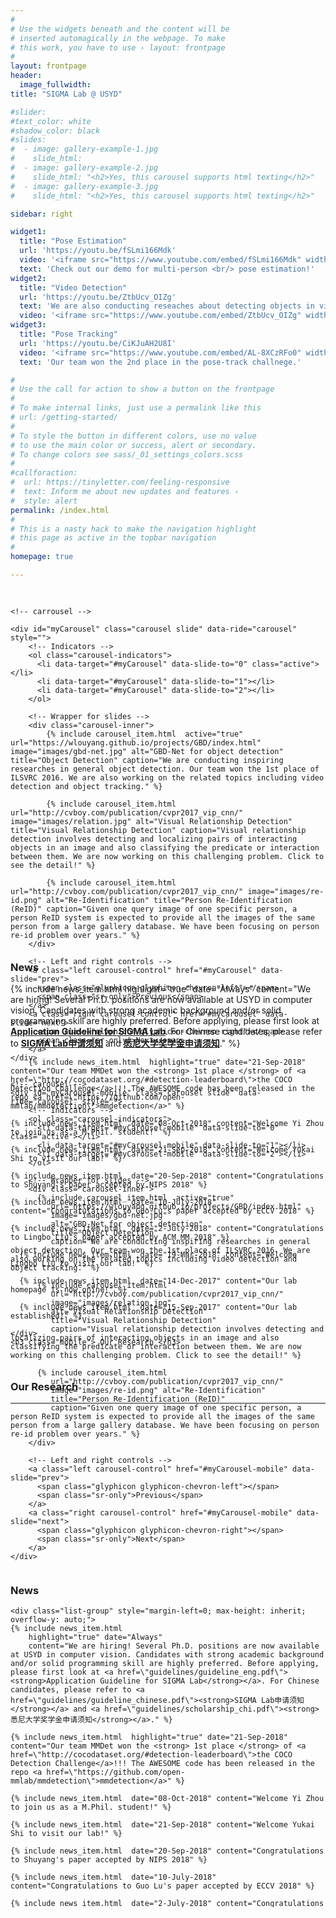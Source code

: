 ```yaml
---
#
# Use the widgets beneath and the content will be
# inserted automagically in the webpage. To make
# this work, you have to use › layout: frontpage
#
layout: frontpage
header:
  image_fullwidth:
title: "SIGMA Lab @ USYD"

#slider:
#text_color: white
#shadow_color: black
#slides: 
#  - image: gallery-example-1.jpg
#    slide_html:
#  - image: gallery-example-2.jpg
#    slide_html: "<h2>Yes, this carousel supports html texting</h2>"
#  - image: gallery-example-3.jpg
#    slide_html: "<h2>Yes, this carousel supports html texting</h2>"

sidebar: right

widget1:
  title: "Pose Estimation"
  url: 'https://youtu.be/fSLmi166Mdk'
  video: '<iframe src="https://www.youtube.com/embed/fSLmi166Mdk" width="360" height="240" style="max-width: 100%; max-height: 150pt;"></iframe>'
  text: 'Check out our demo for multi-person <br/> pose estimation!'
widget2:
  title: "Video Detection"
  url: 'https://youtu.be/ZtbUcv_OIZg'
  text: 'We are also conducting reseaches about detecting objects in videos, check out our demo!'
  video: '<iframe src="https://www.youtube.com/embed/ZtbUcv_OIZg" width="360" height="240" style="max-width: 100%; max-height: 150pt;"></iframe>'
widget3:
  title: "Pose Tracking"
  url: 'https://youtu.be/CiKJuAH2U8I'
  video: '<iframe src="https://www.youtube.com/embed/AL-8XCzRFo0" width="360" height="240" style="max-width: 100%; max-height: 150pt;"></iframe>'
  text: 'Our team won the 2nd place in the pose-track challnege.'

#
# Use the call for action to show a button on the frontpage
#
# To make internal links, just use a permalink like this
# url: /getting-started/
#
# To style the button in different colors, use no value
# to use the main color or success, alert or secondary.
# To change colors see sass/_01_settings_colors.scss
#
#callforaction:
#  url: https://tinyletter.com/feeling-responsive
#  text: Inform me about new updates and features ›
#  style: alert
permalink: /index.html
#
# This is a nasty hack to make the navigation highlight
# this page as active in the topbar navigation
#
homepage: true

---
```



<div class="row main-content" style= " margin-top: 30px; max-height:540px">
  <div class="column small-9 pc">
    
    <!-- carrousel -->

    <div id="myCarousel" class="carousel slide" data-ride="carousel" style="">
        <!-- Indicators -->
        <ol class="carousel-indicators">
          <li data-target="#myCarousel" data-slide-to="0" class="active"></li>
          <li data-target="#myCarousel" data-slide-to="1"></li>
          <li data-target="#myCarousel" data-slide-to="2"></li>
        </ol>

        <!-- Wrapper for slides -->
        <div class="carousel-inner">
      		{% include carousel_item.html  active="true" url="https://wlouyang.github.io/projects/GBD/index.html" image="images/gbd-net.jpg" alt="GBD-Net for object detection" title="Object Detection" caption="We are conducting inspiring researches in general object detection. Our team won the 1st place of ILSVRC 2016. We are also working on the related topics including video detection and object tracking." %}

      		{% include carousel_item.html  url="http://cvboy.com/publication/cvpr2017_vip_cnn/" image="images/relation.jpg" alt="Visual Relationship Detection" title="Visual Relationship Detection" caption="Visual relationship detection involves detecting and localizing pairs of interacting objects in an image and also classifying the predicate or interaction between them. We are now working on this challenging problem. Click to see the detail!" %}

      		{% include carousel_item.html  url="http://cvboy.com/publication/cvpr2017_vip_cnn/" image="images/re-id.png" alt="Re-Identification" title="Person Re-Identification (ReID)" caption="Given one query image of one specific person, a person ReID system is expected to provide all the images of the same person from a large gallery database. We have been focusing on person re-id problem over years." %}
        </div>

        <!-- Left and right controls -->
        <a class="left carousel-control" href="#myCarousel" data-slide="prev">
          <span class="glyphicon glyphicon-chevron-left"></span>
          <span class="sr-only">Previous</span>
        </a>
        <a class="right carousel-control" href="#myCarousel" data-slide="next">
          <span class="glyphicon glyphicon-chevron-right"></span>
          <span class="sr-only">Next</span>
        </a>
    </div>
  </div>



  <!-- carrousel on mobile devices -->
  <div class="column small-12 mobile">
    
    <!-- carousel -->
    <div id="myCarousel-mobile" class="carousel slide" data-ride="carousel" style="">
        <!-- Indicators -->
        <ol class="carousel-indicators">
          <li data-target="#myCarousel-mobile" data-slide-to="0" class="active"></li>
          <li data-target="#myCarousel-mobile" data-slide-to="1"></li>
          <li data-target="#myCarousel-mobile" data-slide-to="2"></li>
        </ol>

        <!-- Wrapper for slides -->
        <div class="carousel-inner">
          {% include carousel_item.html  active="true" 
             url="https://wlouyang.github.io/projects/GBD/index.html" 
             image="images/gbd-net.jpg" 
             alt="GBD-Net for object detection" 
             title="Object Detection" 
             caption="We are conducting inspiring researches in general object detection. Our team won the 1st place of ILSVRC 2016. We are also working on the related topics including video detection and object tracking." %}

          {% include carousel_item.html  
             url="http://cvboy.com/publication/cvpr2017_vip_cnn/" 
             image="images/relation.jpg" 
             alt="Visual Relationship Detection" 
             title="Visual Relationship Detection" 
             caption="Visual relationship detection involves detecting and localizing pairs of interacting objects in an image and also classifying the predicate or interaction between them. We are now working on this challenging problem. Click to see the detail!" %}

          {% include carousel_item.html  
             url="http://cvboy.com/publication/cvpr2017_vip_cnn/" 
             image="images/re-id.png" alt="Re-Identification" 
             title="Person Re-Identification (ReID)" 
             caption="Given one query image of one specific person, a person ReID system is expected to provide all the images of the same person from a large gallery database. We have been focusing on person re-id problem over years." %}
        </div>

        <!-- Left and right controls -->
        <a class="left carousel-control" href="#myCarousel-mobile" data-slide="prev">
          <span class="glyphicon glyphicon-chevron-left"></span>
          <span class="sr-only">Previous</span>
        </a>
        <a class="right carousel-control" href="#myCarousel-mobile" data-slide="next">
          <span class="glyphicon glyphicon-chevron-right"></span>
          <span class="sr-only">Next</span>
        </a>
    </div>
  </div>




  <div class="column small-3 pc" style="max-height: inherit">
  	<div><h3>News</h3></div>
    
    <div class="list-group" style="margin-left=0; max-height: inherit; overflow-y: auto;">
    {% include news_item.html 
        highlight="true" date="Always"
        content="We are hiring! Several Ph.D. positions are now available at USYD in computer vision. Candidates with strong academic background and/or solid programming skill are highly preferred. Before applying, please first look at <a href=\"guidelines/guideline_eng.pdf\"><strong>Application Guideline for SIGMA Lab</strong></a>. For Chinese candidates, please refer to <a href=\"guidelines/guideline_chinese.pdf\"><strong>SIGMA Lab申请须知</strong></a> and <a href=\"guidelines/scholarship_chi.pdf\"><strong>悉尼大学奖学金申请须知</strong></a>." %}

    {% include news_item.html  highlight="true" date="21-Sep-2018" content="Our team MMDet won the <strong> 1st place </strong> of <a href=\"http://cocodataset.org/#detection-leaderboard\">the COCO Detection Challenge</a>!!! The AWESOME code has been released in the repo <a href=\"https://github.com/open-mmlab/mmdetection\">mmdetection</a>" %}

    {% include news_item.html  date="08-Oct-2018" content="Welcome Yi Zhou to join us as a M.Phil. student!" %}

    {% include news_item.html  date="21-Sep-2018" content="Welcome Yukai Shi to visit our lab!" %}     

    {% include news_item.html  date="20-Sep-2018" content="Congratulations to Shuyang's paper accepted by NIPS 2018" %}

    {% include news_item.html  date="10-July-2018" content="Congratulations to Guo Lu's paper accepted by ECCV 2018" %}

    {% include news_item.html  date="2-July-2018" content="Congratulations to Lingbo Liu's paper accepted by ACM MM 2018" %}

      {% include news_item.html  date="19-Mar-2018" content="Welcome Lingbo Liu to visit our lab!" %} 		

  		{% include news_item.html  date="14-Dec-2017" content="Our lab homepage is now onine!" %}
  		
  		{% include news_item.html  date="15-Sep-2017" content="Our lab established!" %}


    </div>
  </div>
</div>

<div class="column small-12 mobile">
    <br>
    <h3>News</h3>
    <div class="list-group" style="margin-left=0">
      {% include news_item.html 
        highlight="true" date="Always"
        content="We are hiring! Several Ph.D. positions are now available at USYD in computer vision. Candidates with strong academic background and/or solid programming skill are highly preferred. Before applying, please first look at <a href=\"guidelines/guideline_eng.pdf\"><strong>Application Guideline for SIGMA Lab</strong></a>. For Chinese candidates, please refer to <a href=\"guidelines/guideline_chinese.pdf\"><strong>SIGMA Lab申请须知</strong></a> and <a href=\"guidelines/scholarship_chi.pdf\"><strong>悉尼大学奖学金申请须知</strong></a>." %}

        {% include news_item.html  highlight="true" date="21-Sep-2018" content="Our team MMDet won the <strong> 1st place </strong> of <a href=\"http://cocodataset.org/#detection-leaderboard\">the COCO Detection Challenge</a>!!! The AWESOME code has been released in the repo <a href=\"https://github.com/open-mmlab/mmdetection\">mmdetection</a>" %}

    {% include news_item.html  date="08-Oct-2018" content="Welcome Yi Zhou to join us as a M.Phil. student!" %}

    {% include news_item.html  date="21-Sep-2018" content="Welcome Yukai Shi to visit our lab!" %}     

    {% include news_item.html  date="20-Sep-2018" content="Congratulations to Shuyang's paper accepted by NIPS 2018" %}

    {% include news_item.html  date="10-July-2018" content="Congratulations to Guo Lu's paper accepted by ECCV 2018" %}

    {% include news_item.html  date="2-July-2018" content="Congratulations to Lingbo Liu's paper accepted by ACM MM 2018" %}

      {% include news_item.html  date="19-Mar-2018" content="Welcome Lingbo Liu to visit our lab!" %}     

      {% include news_item.html  date="14-Dec-2017" content="Our lab homepage is now onine!" %}
      
      {% include news_item.html  date="15-Sep-2017" content="Our lab established!" %}

    </div>
    <h3 class="mobile"> Our Research </h3>
</div>


<div class="pc">
<br>
<h3> Our Research </h3> 
</div>

---
